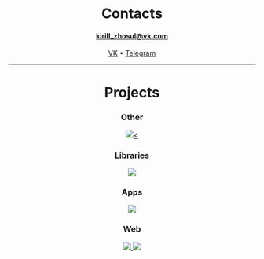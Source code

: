<h1 align="center">Contacts</h1>
<h4 align="center"><a href="mailto: kirill_zhosul@vk.com">kirill_zhosul@vk.com</a></h4>
<p align="center">
  <a href="https://vk.com/kirillzhosul">VK</a> •
  <a href="https://t.me/kirillzhosul">Telegram</a>
</p>
<hr>

<h1 align="center">Projects</h1>

<h3 align="center">Other</h3>
<p align="center">
  <a href="https://gofralang.github.io">
    <img src="https://github-readme-stats.vercel.app/api/pin/?username=gofralang&repo=core&show_owner=true"><
  </a>
</p>

<h3 align="center">Libraries</h3>
<p align="center">
  <a href="https://kirillzhosul.github.io/gamemaker-scheduler">
    <img src="https://github-readme-stats.vercel.app/api/pin/?username=kirillzhosul&repo=gamemaker-scheduler&show_owner=true">
  </a>
</p>

<h3 align="center">Apps</h3>
<p align="center">
  <a href="https://kirillzhosul.github.io/gamemaker-paint-editor">
    <img src="https://github-readme-stats.vercel.app/api/pin/?username=kirillzhosul&repo=gamemaker-paint-editor&show_owner=true">
  </a>
</p>

<h3 align="center">Web</h3>
<p align="center">
  <a href="https://github.com/kirillzhosul/web-merchandise-shop/">
    <img src="https://github-readme-stats.vercel.app/api/pin/?username=kirillzhosul&repo=web-merchandise-shop&show_owner=true">
  </a>
  <a href="https://github.com/kirillzhosul/web-url-shortener/">
    <img src="https://github-readme-stats.vercel.app/api/pin/?username=kirillzhosul&repo=web-url-shortener&show_owner=true">
  </a>
</p>
